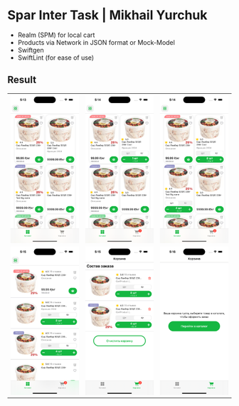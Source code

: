 # Spar Inter Task | Mikhail Yurchuk

- Realm (SPM) for local cart
- Products via Network in JSON format or Mock-Model
- Swiftgen
- SwiftLint (for ease of use)

## Result
<table>
  <tr>
    <td><img src="https://github.com/w0rest/SparInternTask/raw/assets/picture_grid1.png" width="200"></td>
    <td><img src="https://github.com/w0rest/SparInternTask/raw/assets/picture_grid2.png" width="200"></td>
    <td><img src="https://github.com/w0rest/SparInternTask/raw/assets/picture_grid3.png" width="200"></td>
  </tr>
    <tr>
    <td><img src="https://github.com/w0rest/SparInternTask/raw/assets/picture_list.png" width="200"></td>
    <td><img src="https://github.com/w0rest/SparInternTask/raw/assets/picture_cart1.png" width="200"></td>
    <td><img src="https://github.com/w0rest/SparInternTask/raw/assets/picture_cart2.png" width="200"></td>
  </tr>
</table>
